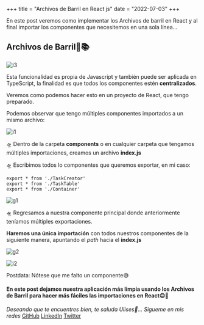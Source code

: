 +++
title = "Archivos de Barril en React js"
date = "2022-07-03"
+++

En este post veremos como implementar los Archivos de barril en React y al final importar los componentes que necesitemos en una sola línea...

<!--more-->
## Archivos de Barril📁📚

![i3](https://user-images.githubusercontent.com/99143567/177057820-99df5092-059d-4f0d-bc19-2408bef5c1e5.png)

Esta funcionalidad es propia de Javascript y también puede ser aplicada en TypeScript, la finalidad es que todos los componentes estén **centralizados**.

Veremos como podemos hacer esto en un proyecto de React, que tengo preparado.

Podemos observar que tengo múltiples componentes importados a un mismo archivo:

![i1](https://user-images.githubusercontent.com/99143567/177057824-baa4c671-c256-446a-8de1-5c4ec83ad79c.JPG)

🛸 Dentro de la carpeta **components** o en cualquier carpeta que tengamos múltiples importaciones, creamos un archivo **index.js**

🛸 Escribimos todos lo componentes que queremos exportar, en mi caso:

```
export * from './TaskCreator'
export * from './TaskTable'
export * from './Container'
```

![g1](https://user-images.githubusercontent.com/99143567/177057829-b29cef6c-c980-4267-9505-f09ade230bd5.gif)

🛸 Regresamos a nuestra componente principal donde anteriormente teníamos múltiples exportaciones.

**Haremos una única importación** con todos nuestros componentes de la siguiente manera, apuntando el *path* hacia el **index.js**

![g2](https://user-images.githubusercontent.com/99143567/177057830-d0b624c5-dc73-446a-a355-58f21d6b81b3.gif)

![i2](https://user-images.githubusercontent.com/99143567/177057836-d42dd362-d7d6-401a-8f70-c64d4cd4d3c7.png)

Postdata: Nótese que me falto un componente😅
#### En este post dejamos nuestra aplicación más limpia usando los Archivos de Barril para hacer más fáciles las importaciones en React😉🚀

*Deseando que te encuentres bien, te saluda Ulises🤵...*
*Sígueme en mis redes*
[GitHub](https://github.com/UlisesOrnelasR)
[LinkedIn](https://www.linkedin.com/in/ulises-ornelas/)
[Twitter](https://twitter.com/UlisesOrnelass)
